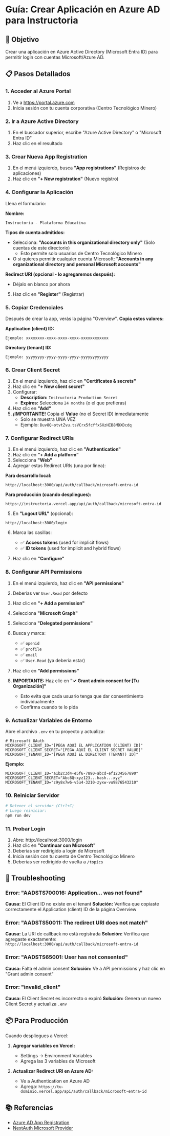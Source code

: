 # Guía: Crear Aplicación en Azure AD para Instructoria

## 🎯 Objetivo
Crear una aplicación en Azure Active Directory (Microsoft Entra ID) para permitir login con cuentas Microsoft/Azure AD.

## 📋 Pasos Detallados

### 1. Acceder al Azure Portal

1. Ve a https://portal.azure.com
2. Inicia sesión con tu cuenta corporativa (Centro Tecnológico Minero)

### 2. Ir a Azure Active Directory

1. En el buscador superior, escribe "Azure Active Directory" o "Microsoft Entra ID"
2. Haz clic en el resultado

### 3. Crear Nueva App Registration

1. En el menú izquierdo, busca **"App registrations"** (Registros de aplicaciones)
2. Haz clic en **"+ New registration"** (Nuevo registro)

### 4. Configurar la Aplicación

Llena el formulario:

**Nombre:**
```
Instructoria - Plataforma Educativa
```

**Tipos de cuenta admitidos:**
- Selecciona: **"Accounts in this organizational directory only"** (Solo cuentas de este directorio)
  - Esto permite solo usuarios de Centro Tecnológico Minero
- O si quieres permitir cualquier cuenta Microsoft: **"Accounts in any organizational directory and personal Microsoft accounts"**

**Redirect URI (opcional - lo agregaremos después):**
- Déjalo en blanco por ahora

5. Haz clic en **"Register"** (Registrar)

### 5. Copiar Credenciales

Después de crear la app, verás la página "Overview". **Copia estos valores:**

**Application (client) ID:**
```
Ejemplo: xxxxxxxx-xxxx-xxxx-xxxx-xxxxxxxxxxxx
```

**Directory (tenant) ID:**
```
Ejemplo: yyyyyyyy-yyyy-yyyy-yyyy-yyyyyyyyyyyy
```

### 6. Crear Client Secret

1. En el menú izquierdo, haz clic en **"Certificates & secrets"**
2. Haz clic en **"+ New client secret"**
3. Configurar:
   - **Description:** `Instructoria Production Secret`
   - **Expires:** Selecciona `24 months` (o el que prefieras)
4. Haz clic en **"Add"**
5. **¡IMPORTANTE!** Copia el **Value** (no el Secret ID) inmediatamente
   - Solo se muestra UNA VEZ
   - Ejemplo: `Duv8Q~otvtZvu.tsVCrx5fcYfxSXzHIB8MDXDcdq`

### 7. Configurar Redirect URIs

1. En el menú izquierdo, haz clic en **"Authentication"**
2. Haz clic en **"+ Add a platform"**
3. Selecciona **"Web"**
4. Agregar estas Redirect URIs (una por línea):

**Para desarrollo local:**
```
http://localhost:3000/api/auth/callback/microsoft-entra-id
```

**Para producción (cuando despliegues):**
```
https://instructoria.vercel.app/api/auth/callback/microsoft-entra-id
```

5. En **"Logout URL"** (opcional):
```
http://localhost:3000/login
```

6. Marca las casillas:
   - ✅ **Access tokens** (used for implicit flows)
   - ✅ **ID tokens** (used for implicit and hybrid flows)

7. Haz clic en **"Configure"**

### 8. Configurar API Permissions

1. En el menú izquierdo, haz clic en **"API permissions"**
2. Deberías ver `User.Read` por defecto
3. Haz clic en **"+ Add a permission"**
4. Selecciona **"Microsoft Graph"**
5. Selecciona **"Delegated permissions"**
6. Busca y marca:
   - ✅ `openid`
   - ✅ `profile`
   - ✅ `email`
   - ✅ `User.Read` (ya debería estar)

7. Haz clic en **"Add permissions"**

8. **IMPORTANTE:** Haz clic en **"✓ Grant admin consent for [Tu Organización]"**
   - Esto evita que cada usuario tenga que dar consentimiento individualmente
   - Confirma cuando te lo pida

### 9. Actualizar Variables de Entorno

Abre el archivo `.env` en tu proyecto y actualiza:

```env
# Microsoft OAuth
MICROSOFT_CLIENT_ID="[PEGA AQUÍ EL APPLICATION (CLIENT) ID]"
MICROSOFT_CLIENT_SECRET="[PEGA AQUÍ EL CLIENT SECRET VALUE]"
MICROSOFT_TENANT_ID="[PEGA AQUÍ EL DIRECTORY (TENANT) ID]"
```

**Ejemplo:**
```env
MICROSOFT_CLIENT_ID="a1b2c3d4-e5f6-7890-abcd-ef1234567890"
MICROSOFT_CLIENT_SECRET="Abc8Q~xyz123...hash...xyz"
MICROSOFT_TENANT_ID="z9y8x7w6-v5u4-3210-zyxw-vu9876543210"
```

### 10. Reiniciar Servidor

```bash
# Detener el servidor (Ctrl+C)
# Luego reiniciar:
npm run dev
```

### 11. Probar Login

1. Abre: http://localhost:3000/login
2. Haz clic en **"Continuar con Microsoft"**
3. Deberías ser redirigido a login de Microsoft
4. Inicia sesión con tu cuenta de Centro Tecnológico Minero
5. Deberías ser redirigido de vuelta a `/topics`

## 🐛 Troubleshooting

### Error: "AADSTS700016: Application... was not found"
**Causa:** El Client ID no existe en el tenant
**Solución:** Verifica que copiaste correctamente el Application (client) ID de la página Overview

### Error: "AADSTS50011: The redirect URI does not match"
**Causa:** La URI de callback no está registrada
**Solución:** Verifica que agregaste exactamente: `http://localhost:3000/api/auth/callback/microsoft-entra-id`

### Error: "AADSTS65001: User has not consented"
**Causa:** Falta el admin consent
**Solución:** Ve a API permissions y haz clic en "Grant admin consent"

### Error: "invalid_client"
**Causa:** El Client Secret es incorrecto o expiró
**Solución:** Genera un nuevo Client Secret y actualiza `.env`

## 📦 Para Producción

Cuando despliegues a Vercel:

1. **Agregar variables en Vercel:**
   - Settings → Environment Variables
   - Agrega las 3 variables de Microsoft

2. **Actualizar Redirect URI en Azure AD:**
   - Ve a Authentication en Azure AD
   - Agrega: `https://tu-dominio.vercel.app/api/auth/callback/microsoft-entra-id`

## 📚 Referencias

- [Azure AD App Registration](https://learn.microsoft.com/en-us/azure/active-directory/develop/quickstart-register-app)
- [NextAuth Microsoft Provider](https://authjs.dev/getting-started/providers/microsoft-entra-id)

